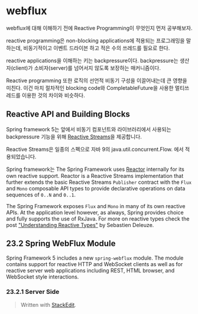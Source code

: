 # webflux 

webflux에 대해 이해하기 전에 Reactive Programming이 무엇인지 먼저 공부해보자. 

reactive programming은 non-blocking applications에 적용되는 프로그래밍을 말하는데, 비동기적이고 이벤트 드라이븐 하고 적은 수의 쓰레드를 필요로 한다. 

reactive applications을 이해하는 키는 backpressure이다. backpressure는 생산자(client)가 소비자(server)를 넘어서지 않도록 보장하는 매커니즘이다. 

Reactive programming 또한 로직의 선언적 비동기 구성을 이끌어내는데 큰 영향을 미친다. 이건 마치 절차적인 blocking code와 CompletableFuture을 사용한 멀티쓰레드를 이용한 것의 차이와 비슷하다. 

## Reactive API and Building Blocks

Spring framework 5는 앞에서 비동기 컴포넌트와 라이브러리에서 사용되는  backpressure 기능을 위해 [Reactive Streams](https://github.com/reactive-streams/reactive-streams-jvm#reactive-streams)을 제공합니다.

Reactive Streams은 일종의 스펙으로 자바 9의 java.util.concurrent.Flow. 에서 적용되었습니다.

Spring framework는 The Spring Framework uses  [Reactor](https://projectreactor.io/)  internally for its own reactive support. Reactor is a Reactive Streams implementation that further extends the basic Reactive Streams  `Publisher`  contract with the  `Flux`  and  `Mono`  composable API types to provide declarative operations on data sequences of  `0..N`  and  `0..1`.

The Spring Framework exposes  `Flux`  and  `Mono`  in many of its own reactive APIs. At the application level however, as always, Spring provides choice and fully supports the use of RxJava. For more on reactive types check the post  ["Understanding Reactive Types"](https://spring.io/blog/2016/04/19/understanding-reactive-types)  by Sebastien Deleuze.

## [](https://docs.spring.io/spring-framework/docs/5.0.0.BUILD-SNAPSHOT/spring-framework-reference/html/web-reactive.html#web-reactive-feature-overview)23.2 Spring WebFlux Module

Spring Framework 5 includes a new  `spring-webflux`  module. The module contains support for reactive HTTP and WebSocket clients as well as for reactive server web applications including REST, HTML browser, and WebSocket style interactions.

### [](https://docs.spring.io/spring-framework/docs/5.0.0.BUILD-SNAPSHOT/spring-framework-reference/html/web-reactive.html#web-reactive-server)23.2.1 Server Side

> Written with [StackEdit](https://stackedit.io/).
<!--stackedit_data:
eyJoaXN0b3J5IjpbMjEyNDQ3NTcxOV19
-->